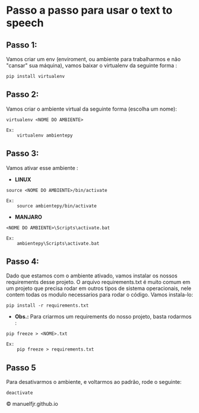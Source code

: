 # Passo a passo para usar o text to speech

## Passo 1:
Vamos criar um env (enviroment, ou ambiente para trabalharmos e não "cansar" sua máquina), vamos baixar o virtualenv da seguinte forma :
```
pip install virtualenv
```

## Passo 2:
Vamos criar o ambiente virtual da seguinte forma (escolha um nome):
```
virtualenv <NOME DO AMBIENTE> 

Ex: 
	virtualenv ambientepy
```

## Passo 3:
Vamos ativar esse ambiente :

* **LINUX**
```
source <NOME DO AMBIENTE>/bin/activate

Ex: 
	source ambientepy/bin/activate
```

* **MANJARO**
```
<NOME DO AMBIENTE>\Scripts\activate.bat

Ex:
	ambientepy\Scripts\activate.bat
```

## Passo 4:
Dado que estamos com o ambiente ativado, vamos instalar os nossos requirements desse projeto. O arquivo requirements.txt é muito comum em um projeto que precisa rodar em outros tipos de sistema operacionais, nele contem todas os modulo necessarios para rodar o código. Vamos instala-lo:
```
pip install -r requirements.txt
```
* **Obs.:** Para criarmos um requirements do nosso projeto, basta rodarmos :
```
pip freeze > <NOME>.txt

Ex:
	pip freeze > requirements.txt
```

## Passo 5
Para desativarmos o ambiente, e voltarmos ao padrão, rode o seguinte:
```
deactivate
```

© manuelfjr.github.io
